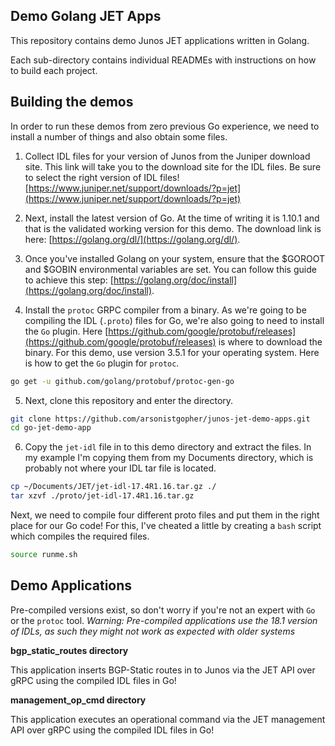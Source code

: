 ## Demo Golang JET Apps

This repository contains demo Junos JET applications written in Golang.

Each sub-directory contains individual READMEs with instructions on how to build each project.

## Building the demos

In order to run these demos from zero previous Go experience, we need to install a number of things and also obtain some files.

1. Collect IDL files for your version of Junos from the Juniper download site. This link will take you to the download site for the IDL files. Be sure to select the right version of IDL files! [https://www.juniper.net/support/downloads/?p=jet](https://www.juniper.net/support/downloads/?p=jet)

2. Next, install the latest version of Go. At the time of writing it is 1.10.1 and that is the validated working version for this demo. The download link is here: [https://golang.org/dl/](https://golang.org/dl/).

3. Once you've installed Golang on your system, ensure that the $GOROOT and $GOBIN environmental variables are set. You can follow this guide to achieve this step: [https://golang.org/doc/install](https://golang.org/doc/install).

4. Install the `protoc` GRPC compiler from a binary. As we're going to be compiling the IDL (`.proto`) files for Go, we're also going to need to install the `Go` plugin. Here [https://github.com/google/protobuf/releases](https://github.com/google/protobuf/releases) is where to download the binary. For this demo, use version 3.5.1 for your operating system. Here is how to get the `Go` plugin for `protoc`.

```bash
go get -u github.com/golang/protobuf/protoc-gen-go
```

5. Next, clone this repository and enter the directory.

```bash
git clone https://github.com/arsonistgopher/junos-jet-demo-apps.git
cd go-jet-demo-app
```

6. Copy the `jet-idl` file in to this demo directory and extract the files. In my example I'm copying them from my Documents directory, which is probably not where your IDL tar file is located.

```bash
cp ~/Documents/JET/jet-idl-17.4R1.16.tar.gz ./
tar xzvf ./proto/jet-idl-17.4R1.16.tar.gz
```

Next, we need to compile four different proto files and put them in the right place for our Go code! For this, I've cheated a little by creating a `bash` script which compiles the required files.

```bash
source runme.sh
```

## Demo Applications

Pre-compiled versions exist, so don't worry if you're not an expert with `Go` or the `protoc` tool.
*Warning: Pre-compiled applications use the 18.1 version of IDLs, as such they might not work as expected with older systems*

__bgp_static_routes directory__

This application inserts BGP-Static routes in to Junos via the JET API over gRPC using the compiled IDL files in Go! 


__management_op_cmd directory__

This application executes an operational command via the JET management API over gRPC using the compiled IDL files in Go!

